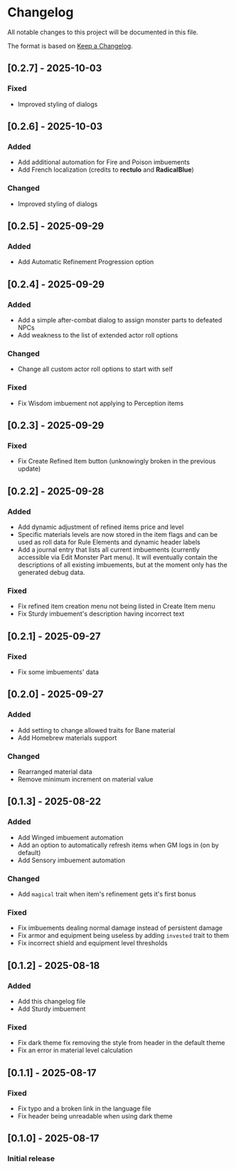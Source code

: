 # Changelog

All notable changes to this project will be documented in this file.

The format is based on [Keep a Changelog](https://keepachangelog.com/en/1.1.0/).

## [0.2.7] - 2025-10-03

### Fixed
- Improved styling of dialogs

## [0.2.6] - 2025-10-03

### Added
- Add additional automation for Fire and Poison imbuements
- Add French localization (credits to **rectulo** and **RadicalBlue**)

### Changed
- Improved styling of dialogs

## [0.2.5] - 2025-09-29

### Added
- Add Automatic Refinement Progression option

## [0.2.4] - 2025-09-29

### Added
- Add a simple after-combat dialog to assign monster parts to defeated NPCs
- Add weakness to the list of extended actor roll options

### Changed
- Change all custom actor roll options to start with self

### Fixed
- Fix Wisdom imbuement not applying to Perception items

## [0.2.3] - 2025-09-29

### Fixed
- Fix Create Refined Item button (unknowingly broken in the previous update)

## [0.2.2] - 2025-09-28

### Added
- Add dynamic adjustment of refined items price and level
- Specific materials levels are now stored in the item flags and can be used as roll data for Rule Elements and dynamic header labels
- Add a journal entry that lists all current imbuements (currently accessible via Edit Monster Part menu). It will eventually contain the descriptions of all existing imbuements, but at the moment only has the generated debug data.

### Fixed
- Fix refined item creation menu not being listed in Create Item menu
- Fix Sturdy imbuement's description having incorrect text

## [0.2.1] - 2025-09-27

### Fixed
- Fix some imbuements' data

## [0.2.0] - 2025-09-27

### Added
- Add setting to change allowed traits for Bane material
- Add Homebrew materials support

### Changed
- Rearranged material data
- Remove minimum increment on material value

## [0.1.3] - 2025-08-22

### Added
- Add Winged imbuement automation
- Add an option to automatically refresh items when GM logs in (on by default)
- Add Sensory imbuement automation

### Changed
- Add `magical` trait when item's refinement gets it's first bonus

### Fixed
- Fix imbuements dealing normal damage instead of persistent damage
- Fix armor and equipment being useless by adding `invested` trait to them
- Fix incorrect shield and equipment level thresholds

## [0.1.2] - 2025-08-18

### Added
- Add this changelog file
- Add Sturdy imbuement

### Fixed
- Fix dark theme fix removing the style from header in the default theme
- Fix an error in material level calculation

## [0.1.1] - 2025-08-17

### Fixed
- Fix typo and a broken link in the language file
- Fix header being unreadable when using dark theme

## [0.1.0] - 2025-08-17

### Initial release
